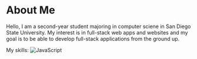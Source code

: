 # About Me
Hello, I am a second-year student majoring in computer sciene in San Diego State University. My interest is in full-stack web apps and websites and my goal is to be able to develop full-stack applications from the ground up.

My skills: ![JavaScript](https://img.shields.io/badge/javascript-%23323330.svg?style=for-the-badge&logo=javascript&logoColor=%23F7DF1E)

